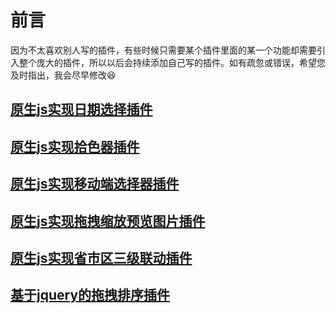 # 前言
因为不太喜欢别人写的插件，有些时候只需要某个插件里面的某一个功能却需要引入整个庞大的插件，所以以后会持续添加自己写的插件。如有疏忽或错误，希望您及时指出，我会尽早修改😆

## [原生js实现日期选择插件](https://github.com/zhouatie/plugin/tree/master/datepicker)

## [原生js实现拾色器插件](https://github.com/zhouatie/plugin/tree/master/colorpicker)

## [原生js实现移动端选择器插件](https://github.com/zhouatie/plugin/tree/master/pickerView)

## [原生js实现拖拽缩放预览图片插件](https://github.com/zhouatie/plugin/tree/master/previewImg)

## [原生js实现省市区三级联动插件](https://github.com/zhouatie/plugin/tree/master/address)

## [基于jquery的拖拽排序插件](https://github.com/zhouatie/plugin/tree/master/drag)
